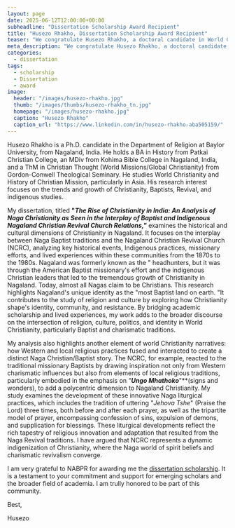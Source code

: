 ```yaml
---
layout: page
date: 2025-06-12T12:00:00+00:00
subheadline: "Dissertation Scholarship Award Recipient"
title: "Husezo Rhakho, Dissertation Scholarship Award Recipient"
teaser: "We congratulate Husezo Rhakho, a doctoral candidate in World Christianity at Baylor University. Husezo Rhakho was selected by the Dissertation Scholarship Committee and awarded the 2025 prize."
meta_description: "We congratulate Husezo Rhakho, a doctoral candidate in World Christianity at Baylor University. Husezo Rhakho was selected by the Dissertation Scholarship Committee and awarded the 2025 prize."
categories:
  - dissertation
tags:
  - scholarship
  - Dissertation
  - award
image:
  header: "/images/husezo-rhakho.jpg"
  thumb: "/images/thumbs/husezo-rhakho_tn.jpg"
  homepage: "/images/husezo-rhakho.jpg"
  caption: "Husezo Rhakho"
  caption_url: "https://www.linkedin.com/in/husezo-rhakho-aba505159/"
---
```

Husezo Rhakho is a Ph.D. candidate in the Department of Religion at Baylor University, from Nagaland, India. He holds a BA in History from Patkai Christian College, an MDiv from Kohima Bible College in Nagaland, India, and a ThM in Christian Thought (World Missions/Global Christianity) from Gordon-Conwell Theological Seminary. He studies World Christianity and History of Christian Mission, particularly in Asia. His research interest focuses on the trends and growth of Christianity, Baptists, Revival, and indigenous studies. 

My dissertation, titled **"*The Rise of Christianity in India: An Analysis of Naga Christianity as Seen in the Interplay of Baptist and Indigenous Nagaland Christian Revival Church Relations,"*** examines the historical and cultural dimensions of Christianity in Nagaland. It focuses on the interplay between Naga Baptist traditions and the Nagaland Christian Revival Church (NCRC), analyzing key historical events, Indigenous practices, missionary efforts, and lived experiences within these communities from the 1870s to the 1980s. Nagaland was formerly known as the " headhunters, but it was through the American Baptist missionary's effort and the indigenous Christian leaders that led to the tremendous growth of Christianity in Nagaland. Today, almost all Nagas claim to be Christians. This research highlights Nagaland's unique identity as the "most Baptist land on earth. "It contributes to the study of religion and culture by exploring how Christianity shape's identity, community, and resistance. By bridging academic scholarship and lived experiences, my work adds to the broader discourse on the intersection of religion, culture, politics, and identity in World Christianity, particularly Baptist and charismatic traditions.

My analysis also highlights another element of world Christianity narratives: how Western and local religious practices fused and interacted to create a distinct Naga Christian/Baptist story. The NCRC, for example, reacted to the traditional missionary Baptists by drawing inspiration not only from Western charismatic influences but also from elements of local religious traditions, particularly embodied in the emphasis on *"**Ungo Mhathoko***"**(signs and wonders), to add a polycentric dimension to Nagaland Christianity. My study examines the development of these innovative Naga liturgical practices, which includes the tradition of uttering "*Jehova Tshe*" (Praise the Lord) three times, both before and after each prayer, as well as the tripartite model of prayer, encompassing confession of sins, expulsion of demons, and supplication for blessings. These liturgical developments reflect the rich tapestry of religious innovation and adaptation that resulted from the Naga Revival traditions. I have argued that NCRC represents a dynamic indigenization of Christianity, where the Naga world of spirit beliefs and charismatic revivalism converge.

I am very grateful to NABPR for awarding me the [dissertation scholarship](/dissertation/). It is a testament to your commitment and support for emerging scholars and the broader field of academia. I am trully honored to be part of this community.

Best,

Husezo